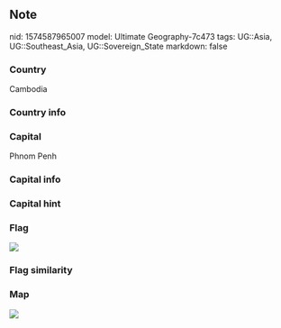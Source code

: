 ## Note
nid: 1574587965007
model: Ultimate Geography-7c473
tags: UG::Asia, UG::Southeast_Asia, UG::Sovereign_State
markdown: false

### Country
Cambodia

### Country info


### Capital
Phnom Penh

### Capital info


### Capital hint


### Flag
<img src="ug-flag-cambodia.svg">

### Flag similarity


### Map
<img src="ug-map-cambodia.png">
